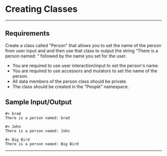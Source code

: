 # Creating Classes

---

## Requirements
Create a class called "Person" that allows you to set the name of the person from user input and and then use that class to output the string “There is a person named: “ followed by the name you set for the user.
- You are required to use user interaction/input to set the person's name.
- You are required to use accessors and mutators to set the name of the person.
- All data members of the person class should be private.
- The class should be created in the "People" namespace.

## Sample Input/Output
```
#> brad
There is a person named: brad

#> John
There is a person named: John

#> Big Bird
There is a person named: Big Bird
```

---

